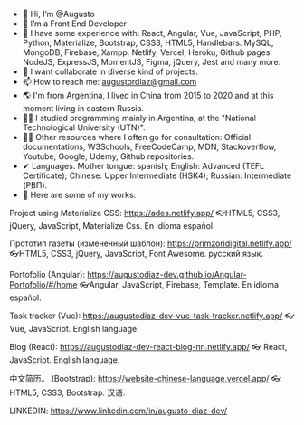 - 👋 Hi, I’m @Augusto
- 👀 I’m a Front End Developer
- 🌱 I have some experience with: React, Angular, Vue, JavaScript, PHP, Python, Materialize, Bootstrap, CSS3, HTML5, Handlebars. MySQL, MongoDB, Firebase, Xampp. Netlify, Vercel, Heroku, Github pages. NodeJS, ExpressJS, MomentJS, Figma, jQuery, Jest and many more.
- 💞️ I want collaborate in diverse kind of projects.
- 📫 How to reach me: augustordiaz@gmail.com
- 🌎 I'm from Argentina, I lived in China from 2015 to 2020 and at this moment living in eastern Russia.
- 🐱‍👤 I studied programming mainly in Argentina, at the "National Technological University (UTN)".
- 🐱‍👤 Other resources where I often go for consultation: Official documentations, W3Schools, FreeCodeCamp, MDN, Stackoverflow, Youtube, Google, Udemy, Github repositories.
- ✔ Languages. Mother tongue: spanish; English: Advanced (TEFL Certificate); Chinese: Upper Intermediate (HSK4); Russian: Intermediate (РВП).
- 👀 Here are some of my works: 

Project using Materialize CSS: 
https://ades.netlify.app/
👓HTML5, CSS3, jQuery, JavaScript, Materialize Css. En idioma español.

Прототип газеты (измененный шаблон):
https://primzoridigital.netlify.app/
👓HTML5, CSS3, jQuery, JavaScript, Font Awesome. русский язык.

Portofolio (Angular):
https://augustodiaz-dev.github.io/Angular-Portofolio/#/home
👓Angular, JavaScript, Firebase, Template. En idioma español.

Task tracker (Vue):
https://augustodiaz-dev-vue-task-tracker.netlify.app/
👓 Vue, JavaScript. English language.

Blog (React): 
https://augustodiaz-dev-react-blog-nn.netlify.app/
👓 React, JavaScript. English language.

中文简历。 (Bootstrap): 
https://website-chinese-language.vercel.app/
👓 HTML5, CSS3, Bootstrap. 汉语. 

LINKEDIN: https://www.linkedin.com/in/augusto-diaz-dev/


